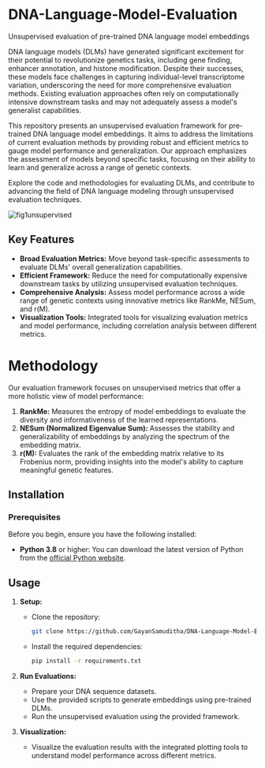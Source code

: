 # DNA-Language-Model-Evaluation
Unsupervised evaluation of pre-trained DNA language model embeddings


DNA language models (DLMs) have generated significant excitement for their potential to revolutionize genetics tasks, including gene finding, enhancer annotation, and histone modification. Despite their successes, these models face challenges in capturing individual-level transcriptome variation, underscoring the need for more comprehensive evaluation methods. Existing evaluation approaches often rely on computationally intensive downstream tasks and may not adequately assess a model's generalist capabilities.

This repository presents an unsupervised evaluation framework for pre-trained DNA language model embeddings. It aims to address the limitations of current evaluation methods by providing robust and efficient metrics to gauge model performance and generalization. Our approach emphasizes the assessment of models beyond specific tasks, focusing on their ability to learn and generalize across a range of genetic contexts.

Explore the code and methodologies for evaluating DLMs, and contribute to advancing the field of DNA language modeling through unsupervised evaluation techniques.

![fig1unsupervised](https://github.com/user-attachments/assets/ae54b50f-1a93-4693-9569-b569b9f3cc4f)

## Key Features

- **Broad Evaluation Metrics:** Move beyond task-specific assessments to evaluate DLMs' overall generalization capabilities.
- **Efficient Framework:** Reduce the need for computationally expensive downstream tasks by utilizing unsupervised evaluation techniques.
- **Comprehensive Analysis:** Assess model performance across a wide range of genetic contexts using innovative metrics like RankMe, NESum, and r(M).
- **Visualization Tools:** Integrated tools for visualizing evaluation metrics and model performance, including correlation analysis between different metrics.

# Methodology

Our evaluation framework focuses on unsupervised metrics that offer a more holistic view of model performance:

1. **RankMe:** Measures the entropy of model embeddings to evaluate the diversity and informativeness of the learned representations.
2. **NESum (Normalized Eigenvalue Sum):** Assesses the stability and generalizability of embeddings by analyzing the spectrum of the embedding matrix.
3. **r(M):** Evaluates the rank of the embedding matrix relative to its Frobenius norm, providing insights into the model's ability to capture meaningful genetic features.


## Installation

### Prerequisites

Before you begin, ensure you have the following installed:

- **Python 3.8** or higher: You can download the latest version of Python from the [official Python website](https://www.python.org/downloads/).
  

## Usage

1. **Setup:**
   - Clone the repository: 
     ```bash
     git clone https://github.com/GayanSamuditha/DNA-Language-Model-Evaluation.git
     ```
   - Install the required dependencies:
     ```bash
     pip install -r requirements.txt
     ```

2. **Run Evaluations:**
   - Prepare your DNA sequence datasets.
   - Use the provided scripts to generate embeddings using pre-trained DLMs.
   - Run the unsupervised evaluation using the provided framework.

3. **Visualization:**
   - Visualize the evaluation results with the integrated plotting tools to understand model performance across different metrics.



